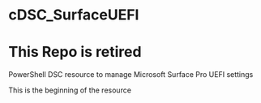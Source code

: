 # cDSC_SurfaceUEFI

# This Repo is retired

PowerShell DSC resource to manage Microsoft Surface Pro UEFI settings

This is the beginning of the resource
